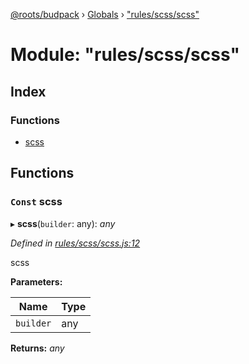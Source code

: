 [@roots/budpack](../README.md) › [Globals](../globals.md) › ["rules/scss/scss"](_rules_scss_scss_.md)

# Module: "rules/scss/scss"

## Index

### Functions

* [scss](_rules_scss_scss_.md#const-scss)

## Functions

### `Const` scss

▸ **scss**(`builder`: any): *any*

*Defined in [rules/scss/scss.js:12](https://github.com/roots/bud-support/blob/bc9161d/src/budpack/builder/webpack/rules/scss/scss.js#L12)*

scss

**Parameters:**

Name | Type |
------ | ------ |
`builder` | any |

**Returns:** *any*
